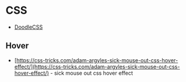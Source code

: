 # CSS

- [DoodleCSS](https://chr15m.github.io/DoodleCSS)

## Hover

- [https://css-tricks.com/adam-argyles-sick-mouse-out-css-hover-effect/](https://css-tricks.com/adam-argyles-sick-mouse-out-css-hover-effect/) - sick mouse out css hover effect
